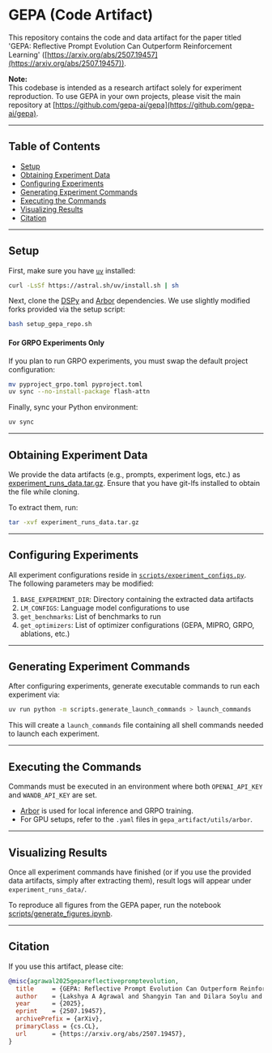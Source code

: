 # GEPA (Code Artifact)

This repository contains the code and data artifact for the paper titled 'GEPA: Reflective Prompt Evolution Can Outperform Reinforcement Learning' ([https://arxiv.org/abs/2507.19457](https://arxiv.org/abs/2507.19457)).

**Note:**  
This codebase is intended as a research artifact solely for experiment reproduction. To use GEPA in your own projects, please visit the main repository at [https://github.com/gepa-ai/gepa](https://github.com/gepa-ai/gepa).

---

## Table of Contents

- [Setup](#setup)
- [Obtaining Experiment Data](#obtaining-experiment-data)
- [Configuring Experiments](#configuring-experiments)
- [Generating Experiment Commands](#generating-experiment-commands)
- [Executing the Commands](#executing-the-commands)
- [Visualizing Results](#visualizing-results)
- [Citation](#citation)

---

## Setup

First, make sure you have [`uv`](https://github.com/astral-sh/uv) installed:

```sh
curl -LsSf https://astral.sh/uv/install.sh | sh
```

Next, clone the [DSPy](https://github.com/stanfordnlp/dspy) and [Arbor](https://github.com/Ziems/arbor) dependencies. We use slightly modified forks provided via the setup script:

```sh
bash setup_gepa_repo.sh
```

#### For GRPO Experiments Only

If you plan to run GRPO experiments, you must swap the default project configuration:

```sh
mv pyproject_grpo.toml pyproject.toml
uv sync --no-install-package flash-attn
```

Finally, sync your Python environment:

```sh
uv sync
```

---

## Obtaining Experiment Data

We provide the data artifacts (e.g., prompts, experiment logs, etc.) as [experiment_runs_data.tar.gz](experiment_runs_data.tar.gz). Ensure that you have git-lfs installed to obtain the file while cloning.

To extract them, run:

```sh
tar -xvf experiment_runs_data.tar.gz
```

---

## Configuring Experiments

All experiment configurations reside in [`scripts/experiment_configs.py`](scripts/experiment_configs.py).  
The following parameters may be modified:

1. `BASE_EXPERIMENT_DIR`: Directory containing the extracted data artifacts
2. `LM_CONFIGS`: Language model configurations to use
3. `get_benchmarks`: List of benchmarks to run
4. `get_optimizers`: List of optimizer configurations (GEPA, MIPRO, GRPO, ablations, etc.)

---

## Generating Experiment Commands

After configuring experiments, generate executable commands to run each experiment via:

```sh
uv run python -m scripts.generate_launch_commands > launch_commands
```

This will create a `launch_commands` file containing all shell commands needed to launch each experiment.

---

## Executing the Commands

Commands must be executed in an environment where both `OPENAI_API_KEY` and `WANDB_API_KEY` are set.

- [Arbor](https://github.com/Ziems/arbor) is used for local inference and GRPO training.
- For GPU setups, refer to the `.yaml` files in `gepa_artifact/utils/arbor`.

---

## Visualizing Results

Once all experiment commands have finished (or if you use the provided data artifacts, simply after extracting them), result logs will appear under `experiment_runs_data/`.

To reproduce all figures from the GEPA paper, run the notebook [scripts/generate_figures.ipynb](scripts/generate_figures.ipynb).

---

## Citation

If you use this artifact, please cite:

```bibtex
@misc{agrawal2025gepareflectivepromptevolution,
  title     = {GEPA: Reflective Prompt Evolution Can Outperform Reinforcement Learning},
  author    = {Lakshya A Agrawal and Shangyin Tan and Dilara Soylu and Noah Ziems and Rishi Khare and Krista Opsahl-Ong and Arnav Singhvi and Herumb Shandilya and Michael J Ryan and Meng Jiang and Christopher Potts and Koushik Sen and Alexandros G. Dimakis and Ion Stoica and Dan Klein and Matei Zaharia and Omar Khattab},
  year      = {2025},
  eprint    = {2507.19457},
  archivePrefix = {arXiv},
  primaryClass = {cs.CL},
  url       = {https://arxiv.org/abs/2507.19457},
}
```
